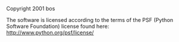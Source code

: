 Copyright 2001 bos 

The software is licensed according to the terms of the PSF (Python Software Foundation) license found here: http://www.python.org/psf/license/